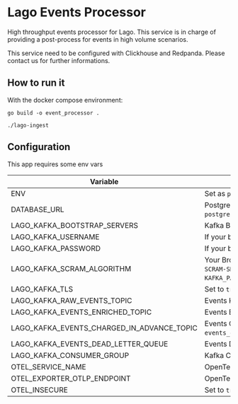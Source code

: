 # Lago Events Processor

High throughput events processor for Lago.
This service is in charge of providing a post-process for events in high volume scenarios.

This service need to be configured with Clickhouse and Redpanda. Please contact us for further informations.


## How to run it

With the docker compose environment:

```shell
go build -o event_processor .

./lago-ingest
```

## Configuration

This app requires some env vars

|Variable|Description|
|---|---|
|ENV|Set as `production` to not load `.env` file|
| DATABASE_URL | PostgreSQL server URL (eg: `postgresql://lago_user:lago_password@lago_server:5432/lago_db`) |
| LAGO_KAFKA_BOOTSTRAP_SERVERS | Kafka Broker URL with port (eg: `redpanda:9092`) |
| LAGO_KAFKA_USERNAME | If your broker needs auth, your Kafka Username |
| LAGO_KAFKA_PASSWORD | If your broker needs auth, your Kafka password |
| LAGO_KAFKA_SCRAM_ALGORITHM | Your Broker SCRAM algo, supported values are `SCRAM-SHA-256` and `SCRAM-SHA-512`. If your provide a SCRAM Algo, `KAFKA_USERNAME` and `KAFKA_PASSWORD` are required |
| LAGO_KAFKA_TLS | Set to `true` if your broker use a TLS termination |
| LAGO_KAFKA_RAW_EVENTS_TOPIC | Events Kafka Topic (eg: `events_raw`) |
| LAGO_KAFKA_EVENTS_ENRICHED_TOPIC | Events Enriched Kafka Topic (eg: `events_enriched`) |
| LAGO_KAFKA_EVENTS_CHARGED_IN_ADVANCE_TOPIC | Events Charge In Advance Kafka Topic (eg: `events_charge_in_advance`) |
| LAGO_KAFKA_EVENTS_DEAD_LETTER_QUEUE | Events Dead Letter Queue  (eg: `events_dead_letter_queue`) |
| LAGO_KAFKA_CONSUMER_GROUP | Kafka Consumer Group Name for Post Processing |
| OTEL_SERVICE_NAME | OpenTelemetry service name (eg: `events-processor`) |
| OTEL_EXPORTER_OTLP_ENDPOINT | OpenTelemetry server URL |
| OTEL_INSECURE | Set to `true` to use the insecure mode of OpenTelemetry |
